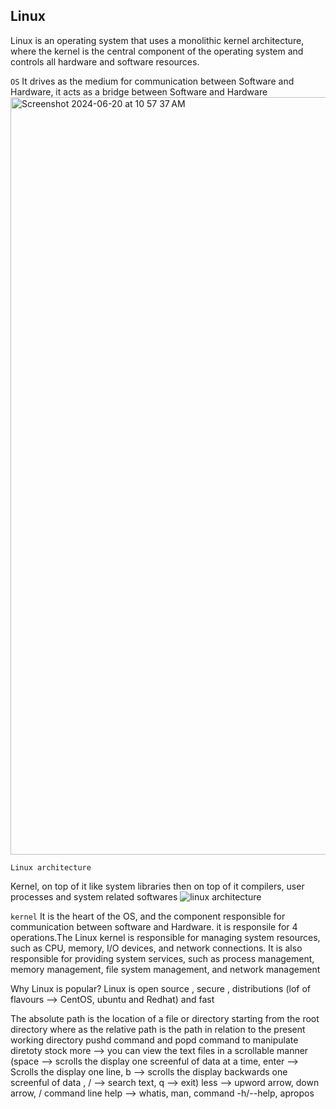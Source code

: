 Linux
-----
Linux is an operating system that uses a monolithic kernel architecture, where the kernel is the central component of the operating system and controls all hardware and software resources.

``OS`` It drives as the medium for communication between Software and Hardware, it acts as a bridge between Software and Hardware
<img width="1212" alt="Screenshot 2024-06-20 at 10 57 37 AM" src="https://github.com/jhvreddy/Imp-Concepts/assets/100144454/29d1667f-0961-4908-bd00-1d225f645dee">

``Linux architecture``

Kernel, on top of it like system libraries then on top of it compilers, user processes and system related softwares
![linux architecture](https://github.com/jhvreddy/Imp-Concepts/assets/100144454/9e812340-598d-4c69-bfdf-a536b9349995)


``kernel`` It is the heart of the OS, and the component responsible for communication between software and Hardware. it is responsile for 4 operations.The Linux kernel is responsible for managing system resources, such as CPU, memory, I/O devices, and network connections. It is also responsible for providing system services, such as process management, memory management, file system management, and network management

Why Linux is popular?
Linux is open source , secure , distributions (lof of flavours --> CentOS, ubuntu and Redhat) and fast




The absolute path is the location of a file or directory starting from the root directory where as the relative path is the path in relation to the present working directory
pushd command and popd command to manipulate diretoty stock
more --> you can view the text files in a scrollable manner (space --> scrolls the display one screenful of data at a time, 
         enter --> Scrolls the display one line, b --> scrolls the display backwards one screenful of data , / --> search text, q --> exit)
less --> upword arrow, down arrow, / 
command line help --> whatis, man, command -h/--help, apropos
